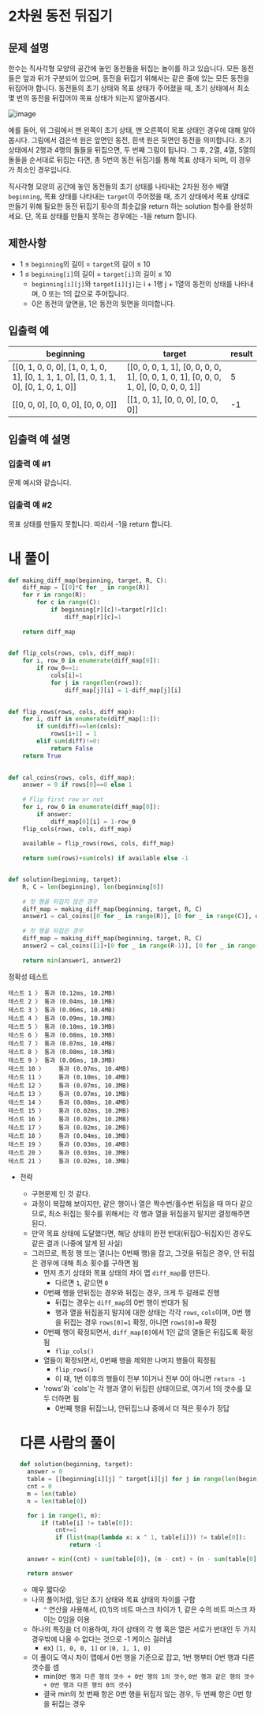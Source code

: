 # 2차원 동전 뒤집기
## 문제 설명
한수는 직사각형 모양의 공간에 놓인 동전들을 뒤집는 놀이를 하고 있습니다. 모든 동전들은 앞과 뒤가 구분되어 있으며, 동전을 뒤집기 위해서는 같은 줄에 있는 모든 동전을 뒤집어야 합니다. 동전들의 초기 상태와 목표 상태가 주어졌을 때, 초기 상태에서 최소 몇 번의 동전을 뒤집어야 목표 상태가 되는지 알아봅시다.

![image](https://github.com/user-attachments/assets/df0d7727-53db-4173-8f35-01281e2b1dbe)


예를 들어, 위 그림에서 맨 왼쪽이 초기 상태, 맨 오른쪽이 목표 상태인 경우에 대해 알아봅시다. 그림에서 검은색 원은 앞면인 동전, 흰색 원은 뒷면인 동전을 의미합니다. 초기 상태에서 2행과 4행의 돌들을 뒤집으면, 두 번째 그림이 됩니다. 그 후, 2열, 4열, 5열의 돌들을 순서대로 뒤집는 다면, 총 5번의 동전 뒤집기를 통해 목표 상태가 되며, 이 경우가 최소인 경우입니다.

직사각형 모양의 공간에 놓인 동전들의 초기 상태를 나타내는 2차원 정수 배열 `beginning`, 목표 상태를 나타내는 `target`이 주어졌을 때, 초기 상태에서 목표 상태로 만들기 위해 필요한 동전 뒤집기 횟수의 최솟값을 return 하는 solution 함수를 완성하세요. 단, 목표 상태를 만들지 못하는 경우에는 -1을 return 합니다.

## 제한사항
- 1 ≤ `beginning`의 길이 = `target`의 길이 ≤ 10
- 1 ≤ `beginning[i]`의 길이 = `target[i]`의 길이 ≤ 10
  - `beginning[i][j]`와 `target[i][j]`는 i + 1행 j + 1열의 동전의 상태를 나타내며, 0 또는 1의 값으로 주어집니다.
  - 0은 동전의 앞면을, 1은 동전의 뒷면을 의미합니다.

## 입출력 예
|beginning|target|result|
|-|-|-|
|[[0, 1, 0, 0, 0], [1, 0, 1, 0, 1], [0, 1, 1, 1, 0], [1, 0, 1, 1, 0], [0, 1, 0, 1, 0]]|[[0, 0, 0, 1, 1], [0, 0, 0, 0, 1], [0, 0, 1, 0, 1], [0, 0, 0, 1, 0], [0, 0, 0, 0, 1]]|5|
|[[0, 0, 0], [0, 0, 0], [0, 0, 0]]|[[1, 0, 1], [0, 0, 0], [0, 0, 0]]|-1|

## 입출력 예 설명
### 입출력 예 #1

문제 예시와 같습니다.

### 입출력 예 #2

목표 상태를 만들지 못합니다. 따라서 -1을 return 합니다.

# 내 풀이
```python
def making_diff_map(beginning, target, R, C):
    diff_map = [[0]*C for _ in range(R)]
    for r in range(R):
        for c in range(C):
            if beginning[r][c]!=target[r][c]:
                diff_map[r][c]=1
    
    return diff_map
    

def flip_cols(rows, cols, diff_map):
    for i, row_0 in enumerate(diff_map[0]):
        if row_0==1:
            cols[i]=1
            for j in range(len(rows)):
                diff_map[j][i] = 1-diff_map[j][i]

        
def flip_rows(rows, cols, diff_map):
    for i, diff in enumerate(diff_map[1:]):
        if sum(diff)==len(cols):
            rows[i+1] = 1
        elif sum(diff)!=0:
            return False
    return True
                

def cal_coins(rows, cols, diff_map):
    answer = 0 if rows[0]==0 else 1
    
    # Flip first row or not
    for i, row_0 in enumerate(diff_map[0]):
        if answer:
            diff_map[0][i] = 1-row_0
    flip_cols(rows, cols, diff_map)
    
    available = flip_rows(rows, cols, diff_map)
    
    return sum(rows)+sum(cols) if available else -1


def solution(beginning, target):
    R, C = len(beginning), len(beginning[0])
    
    # 첫 행을 뒤집지 않은 경우
    diff_map = making_diff_map(beginning, target, R, C)
    answer1 = cal_coins([0 for _ in range(R)], [0 for _ in range(C)], diff_map)
    
    # 첫 행을 뒤집은 경우
    diff_map = making_diff_map(beginning, target, R, C)
    answer2 = cal_coins([1]+[0 for _ in range(R-1)], [0 for _ in range(C)], diff_map)
    
    return min(answer1, answer2)
```
정확성  테스트
```
테스트 1 〉	통과 (0.12ms, 10.2MB)
테스트 2 〉	통과 (0.04ms, 10.1MB)
테스트 3 〉	통과 (0.06ms, 10.4MB)
테스트 4 〉	통과 (0.09ms, 10.3MB)
테스트 5 〉	통과 (0.10ms, 10.3MB)
테스트 6 〉	통과 (0.08ms, 10.3MB)
테스트 7 〉	통과 (0.07ms, 10.4MB)
테스트 8 〉	통과 (0.08ms, 10.3MB)
테스트 9 〉	통과 (0.06ms, 10.3MB)
테스트 10 〉	통과 (0.07ms, 10.4MB)
테스트 11 〉	통과 (0.10ms, 10.4MB)
테스트 12 〉	통과 (0.07ms, 10.3MB)
테스트 13 〉	통과 (0.07ms, 10.1MB)
테스트 14 〉	통과 (0.08ms, 10.4MB)
테스트 15 〉	통과 (0.02ms, 10.2MB)
테스트 16 〉	통과 (0.02ms, 10.2MB)
테스트 17 〉	통과 (0.02ms, 10.2MB)
테스트 18 〉	통과 (0.04ms, 10.3MB)
테스트 19 〉	통과 (0.03ms, 10.4MB)
테스트 20 〉	통과 (0.03ms, 10.3MB)
테스트 21 〉	통과 (0.02ms, 10.3MB)
```
- 전략
  - 구현문제 인 것 같다.
  - 과정이 복잡해 보이지만, 같은 행이나 열은 짝수번/홀수번 뒤집을 때 마다 같으므로, 최소 뒤집는 횟수를 위해서는 각 행과 열을 뒤집을지 말지만 결정해주면 된다.
  - 만약 목표 상태에 도달했다면, 해당 상태의 완전 반대(뒤집O-뒤집X)인 경우도 같은 결과 (나중에 알게 된 사실)
  - 그러므로, 특정 행 또는 열(나는 0번째 행)을 잡고, 그것을 뒤집은 경우, 안 뒤집은 경우에 대해 최소 횟수를 구하면 됨
    - 먼저 초기 상태와 목표 상태의 차이 맵 `diff_map`를 만든다.
      - 다르면 `1`, 같으면 `0`
    - 0번째 행을 안뒤집는 경우와 뒤집는 경우, 크게 두 갈래로 진행
      - 뒤집는 경우는 `diff_map`의 0번 행이 반대가 됨
      - 행과 열을 뒤집을지 말지에 대한 상태는 각각 `rows`, `cols`이며, 0번 행을 뒤집는 경우 `rows[0]=1` 확정, 아니면 `rows[0]=0` 확정
    - 0번째 행이 확정되면서, `diff_map[0]`에서 1인 값의 열들은 뒤집도록 확정됨
      - `flip_cols()`
    - 열들이 확정되면서, 0번째 행을 제외한 나머지 행들이 획정됨
      - `flip_rows()`
      - 이 때, 1번 이후의 행들이 전부 1이거나 전부 0이 아니면 `return -1`
    - 'rows'와 `cols'는 각 행과 열이 뒤집힌 상태이므로, 여기서 1의 갯수를 모두 더하면 됨
      - 0번째 행을 뒤집느냐, 안뒤집느냐 중에서 더 적은 횟수가 정답

  # 다른 사람의 풀이
  ```python
  def solution(beginning, target):
    answer = 0
    table = [[beginning[i][j] ^ target[i][j] for j in range(len(beginning[i]))] for i in range(len(beginning))]
    cnt = 0
    m = len(table)
    n = len(table[0])

    for i in range(1, m):
        if (table[i] != table[0]):
            cnt+=1
            if (list(map(lambda x: x ^ 1, table[i])) != table[0]):
                return -1

    answer = min((cnt) + sum(table[0]), (m - cnt) + (n - sum(table[0])))

    return answer
  ```
  - 매우 짧다😮
  - 나의 풀이처럼, 일단 초기 상태와 목표 상태의 차이를 구함
    - `^` 연산을 사용해서, (0,1)의 비트 마스크 차이가 1, 같은 수의 비트 마스크 차이는 0임을 이용
  - 하나의 특징을 더 이용하여, 차이 상태의 각 행 혹은 열은 서로가 반대인 두 가지 경우밖에 나올 수 없다는 것으로 -1 케이스 걸러냄
    - ex) `[1, 0, 0, 1]` or `[0, 1, 1, 0]`
  - 이 풀이도 역시 차이 맵에서 0번 행을 기준으로 잡고, 1번 행부터 0번 행과 다른 갯수를 셈
    - min(`0번 행과 다른 행의 갯수 + 0번 행의 1의 갯수`, `0번 행과 같은 행의 갯수 + 0번 행과 다른 행의 0의 갯수`)
    - 결국 min의 첫 번째 항은 0번 행을 뒤집지 않는 경우, 두 번째 항은 0번 항을 뒤집는 경우
